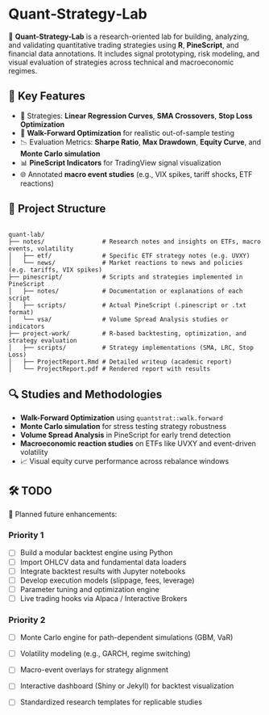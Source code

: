 # Quant‑Strategy‑Lab

🧠 **Quant-Strategy-Lab** is a research-oriented lab for building, analyzing, and validating quantitative trading strategies using **R**, **PineScript**, and financial data annotations. It includes signal prototyping, risk modeling, and visual evaluation of strategies across technical and macroeconomic regimes.

## 🧪 Key Features

- 🔁 Strategies: **Linear Regression Curves**, **SMA Crossovers**, **Stop Loss Optimization**
- 🧠 **Walk-Forward Optimization** for realistic out-of-sample testing
- 📉 Evaluation Metrics: **Sharpe Ratio**, **Max Drawdown**, **Equity Curve**, and **Monte Carlo simulation**
- 📊 **PineScript Indicators** for TradingView signal visualization
- 🌐 Annotated **macro event studies** (e.g., VIX spikes, tariff shocks, ETF reactions)

## 📁 Project Structure

```

quant-lab/
├── notes/                # Research notes and insights on ETFs, macro events, volatility
│   ├── etf/              # Specific ETF strategy notes (e.g. UVXY)
│   └── news/             # Market reactions to news and policies (e.g. tariffs, VIX spikes)
├── pinescript/           # Scripts and strategies implemented in PineScript
│   ├── notes/            # Documentation or explanations of each script
│   ├── scripts/          # Actual PineScript (.pinescript or .txt format)
│   └── vsa/              # Volume Spread Analysis studies or indicators
├── project-work/         # R-based backtesting, optimization, and strategy evaluation
│   ├── scripts/          # Strategy implementations (SMA, LRC, Stop Loss)
│   ├── ProjectReport.Rmd # Detailed writeup (academic report)
│   └── ProjectReport.pdf # Rendered report with results

```


## 🔍 Studies and Methodologies

- **Walk-Forward Optimization** using `quantstrat::walk.forward`
- **Monte Carlo simulation** for stress testing strategy robustness
- **Volume Spread Analysis** in PineScript for early trend detection
- **Macroeconomic reaction studies** on ETFs like UVXY and event-driven volatility
- 📈 Visual equity curve performance across rebalance windows


## 🛠️ TODO

🚧 Planned future enhancements:

### Priority 1

* [ ] Build a modular backtest engine using Python
* [ ] Import OHLCV data and fundamental data loaders
* [ ] Integrate backtest results with Jupyter notebooks
* [ ] Develop execution models (slippage, fees, leverage)
* [ ] Parameter tuning and optimization engine
* [ ] Live trading hooks via Alpaca / Interactive Brokers

### Priority 2
- [ ] Monte Carlo engine for path-dependent simulations (GBM, VaR)
- [ ] Volatility modeling (e.g., GARCH, regime switching)
- [ ] Macro-event overlays for strategy alignment
- [ ] Interactive dashboard (Shiny or Jekyll) for backtest visualization
- [ ] Standardized research templates for replicable studies


